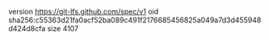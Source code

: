 version https://git-lfs.github.com/spec/v1
oid sha256:c55363d21fa0acf52ba089c491f2176685456825a049a7d3d455948d424d8cfa
size 4107

